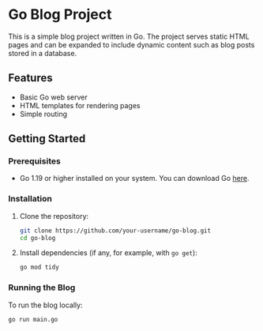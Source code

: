 # Go Blog Project

This is a simple blog project written in Go. The project serves static HTML pages and can be expanded to include dynamic content such as blog posts stored in a database.

## Features
- Basic Go web server
- HTML templates for rendering pages
- Simple routing

## Getting Started

### Prerequisites

- Go 1.19 or higher installed on your system. You can download Go [here](https://golang.org/dl/).

### Installation

1. Clone the repository:
    ```bash
    git clone https://github.com/your-username/go-blog.git
    cd go-blog
    ```

2. Install dependencies (if any, for example, with `go get`):
    ```bash
    go mod tidy
    ```

### Running the Blog

To run the blog locally:

```bash
go run main.go
